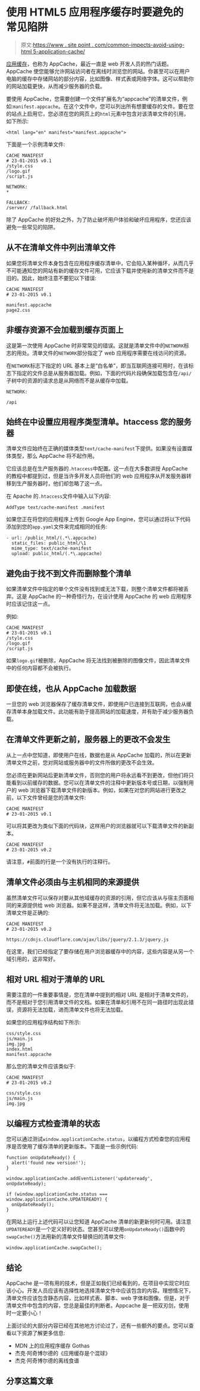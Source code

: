 # 使用 HTML5 应用程序缓存时要避免的常见陷阱

> 原文:[https://www . site point . com/common-impects-avoid-using-html 5-application-cache/](https://www.sitepoint.com/common-pitfalls-avoid-using-html5-application-cache/)

[应用缓存](https://developers.whatwg.org/offline.html)，也称为 AppCache，最近一直是 web 开发人员的热门话题。AppCache 使您能够允许网站访问者在离线时浏览您的网站。你甚至可以在用户电脑的缓存中存储网站的部分内容，比如图像、样式表或网络字体。这可以帮助你的网站加载更快，从而减少服务器的负载。

要使用 AppCache，您需要创建一个文件扩展名为“appcache”的清单文件，例如:`manifest.appcache`。在这个文件中，您可以列出所有想要缓存的文件。要在您的站点上启用它，您必须在您的网页上的`html`元素中包含对该清单文件的引用，如下所示:

```
<html lang="en" manifest="manifest.appcache">
```

下面是一个示例清单文件:

```
CACHE MANIFEST
# 23-01-2015 v0.1
/style.css
/logo.gif
/script.js

NETWORK:
*

FALLBACK:
/server/ /fallback.html
```

除了 AppCache 的好处之外，为了防止破坏用户体验和破坏应用程序，您还应该避免一些常见的陷阱。

## 从不在清单文件中列出清单文件

如果您将清单文件本身包含在应用程序缓存清单中，它会陷入某种循环，从而几乎不可能通知您的网站有新的缓存文件可用，它应该下载并使用新的清单文件而不是旧的。因此，始终注意不要犯以下错误:

```
CACHE MANIFEST
# 23-01-2015 v0.1

manifest.appcache
page2.css
```

## 非缓存资源不会加载到缓存页面上

这是第一次使用 AppCache 时非常常见的错误。这就是清单文件中的`NETWORK`标志的用处。清单文件的`NETWORK`部分指定了 web 应用程序需要在线访问的资源。

在`NETWORK`标志下指定的 URL 基本上是“白名单”，即当互联网连接可用时，在该标志下指定的文件总是从服务器加载。例如，下面的代码片段确保加载包含在`/api/`子树中的资源的请求总是从网络而不是从缓存中加载。

```
NETWORK:

/api
```

## 始终在中设置应用程序类型清单。htaccess 您的服务器

清单文件应始终在正确的媒体类型`text/cache-manifest`下提供。如果没有设置媒体类型，那么 AppCache 将不起作用。

它应该总是在生产服务器的`.htaccess`中配置。这一点在大多数讲授 AppCache 的教程中都提到过，但是当许多开发人员将他们的 web 应用程序从开发服务器转移到生产服务器时，他们却忽略了这一点。

在 Apache 的`.htaccess`文件中输入以下内容:

```
AddType text/cache-manifest .manifest
```

如果您正在将您的应用程序上传到 Google App Engine，您可以通过将以下代码添加到您的`app.yaml`文件来完成相同的任务:

```
- url: /public_html/(.*\.appcache)
  static_files: public_html/\1
  mime_type: text/cache-manifest
  upload: public_html/(.*\.appcache)
```

## 避免由于找不到文件而删除整个清单

如果清单文件中指定的单个文件没有找到或无法下载，则整个清单文件都将被丢弃。这是 AppCache 的一种奇怪行为，在设计使用 AppCache 的 web 应用程序时应该记住这一点。

例如:

```
CACHE MANIFEST
# 23-01-2015 v0.1
/style.css
/logo.gif
/script.js
```

如果`logo.gif`被删除，AppCache 将无法找到被删除的图像文件，因此清单文件中的任何内容都不会被执行。

## 即使在线，也从 AppCache 加载数据

一旦您的 web 浏览器保存了缓存清单文件，即使用户已连接到互联网，也会从缓存清单本身加载文件。此功能有助于提高网站的加载速度，并有助于减少服务器负载。

## 在清单文件更新之前，服务器上的更改不会发生

从上一点中您知道，即使用户在线，数据也是从 AppCache 加载的，所以在更新清单文件之前，您对网站或服务器中的文件所做的更改不会生效。

您必须在更新网站后更新清单文件，否则您的用户将永远看不到更改，但他们将只能看到以前缓存的数据。您可以在清单文件的注释中更新版本号或日期，以强制用户的 web 浏览器下载清单文件的新版本。例如，如果在对您的网站进行更改之前，以下文件曾经是您的清单文件:

```
CACHE MANIFEST
# 23-01-2015 v0.1
```

可以将其更改为类似下面的代码块，这样用户的浏览器就可以下载清单文件的新副本。

```
CACHE MANIFEST
# 23-01-2015 v0.2
```

请注意，`#`前面的行是一个没有执行的注释行。

## 清单文件必须由与主机相同的来源提供

虽然清单文件可以保存对要从其他域缓存的资源的引用，但它应该从与宿主页面相同的来源提供给 web 浏览器。如果不是这样，清单文件将无法加载。例如，以下清单文件是正确的:

```
CACHE MANIFEST
# 23-01-2015 v0.2

https://cdnjs.cloudflare.com/ajax/libs/jquery/2.1.3/jquery.js
```

在这里，我们已经指定了要存储在用户浏览器缓存中的内容，这些内容是从另一个域引用的，这非常好。

## 相对 URL 相对于清单的 URL

需要注意的一件重要事情是，您在清单中提到的相对 URL 是相对于清单文件的，而不是相对于您引用清单文件的文档。如果在清单和引用不在同一路径时出现此错误，资源将无法加载，进而清单文件也将无法加载。

如果您的应用程序结构如下所示:

```
css/style.css
js/main.js
img.jpg
index.html
manifest.appcache
```

那么您的清单文件应该类似于:

```
CACHE MANIFEST
# 23-01-2015 v0.2

css/style.css
js/main.js
img.jpg
```

## 以编程方式检查清单的状态

您可以通过测试`window.applicationCache.status`，以编程方式检查您的应用程序是否使用了缓存清单的更新版本。下面是一些示例代码:

```
function onUpdateReady() {
  alert('found new version!');
}

window.applicationCache.addEventListener('updateready', onUpdateReady);

if (window.applicationCache.status === window.applicationCache.UPDATEREADY) {
  onUpdateReady();
}
```

在网站上运行上述代码可以让您知道 AppCache 清单的新更新何时可用。请注意`UPDATEREADY`是一个定义好的状态。您甚至可以使用`onUpdateReady()`函数中的`swapCache()`方法用新的清单文件替换旧的清单文件:

```
window.applicationCache.swapCache();
```

## 结论

AppCache 是一项有用的技术，但是正如我们已经看到的，在项目中实现它时应该小心。开发人员应该有选择性地选择清单文件中应该包含的内容。理想情况下，清单文件应该包含静态内容，比如样式表、脚本、web 字体和图像。但是，对于清单文件中包含的内容，您总是最佳的判断者。Appcache 是一把双刃剑，使用时一定要小心！

上面讨论的大部分内容已经在其他地方讨论过了，还有一些额外的要点。您可以查看以下资源了解更多信息:

*   MDN 上的应用程序缓存 Gothas
*   杰克·阿奇博尔德的《应用缓存是个混球》
*   杰克·阿奇博尔德的离线食谱

## 分享这篇文章